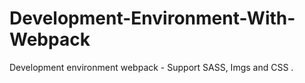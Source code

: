 # Development-Environment-With-Webpack
Development environment webpack - Support SASS, Imgs and CSS . 

